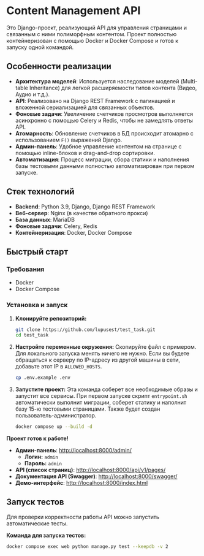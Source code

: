 # Content Management API

Это Django-проект, реализующий API для управления страницами и связанным с ними полиморфным контентом. Проект полностью контейнеризован с помощью Docker и Docker Compose и готов к запуску одной командой.

## Особенности реализации

- **Архитектура моделей**: Используется наследование моделей (Multi-table Inheritance) для легкой расширяемости типов контента (Видео, Аудио и т.д.).
- **API**: Реализовано на Django REST Framework с пагинацией и вложенной сериализацией для связанных объектов.
- **Фоновые задачи**: Увеличение счетчиков просмотров выполняется асинхронно с помощью Celery и Redis, чтобы не замедлять ответы API.
- **Атомарность**: Обновление счетчиков в БД происходит атомарно с использованием `F()` выражений Django.
- **Админ-панель**: Удобное управление контентом на странице с помощью inline-блоков и drag-and-drop сортировки.
- **Автоматизация**: Процесс миграции, сбора статики и наполнения базы тестовыми данными полностью автоматизирован при первом запуске.

## Стек технологий

- **Backend**: Python 3.9, Django, Django REST Framework
- **Веб-сервер**: Nginx (в качестве обратного прокси)
- **База данных**: MariaDB
- **Фоновые задачи**: Celery, Redis
- **Контейнеризация**: Docker, Docker Compose

## Быстрый старт

### Требования

- Docker
- Docker Compose

### Установка и запуск

1.  **Клонируйте репозиторий:**
    ```bash
    git clone https://github.com/lupusest/test_task.git
    cd test_task
    ```

2.  **Настройте переменные окружения:**
    Скопируйте файл с примером. Для локального запуска менять ничего не нужно. Если вы будете обращаться к серверу по IP-адресу из другой машины в сети, добавьте этот IP в `ALLOWED_HOSTS`.
    ```bash
    cp .env.example .env
    ```

3.  **Запустите проект:**
    Эта команда соберет все необходимые образы и запустит все сервисы. При первом запуске скрипт `entrypoint.sh` автоматически выполнит миграции, соберет статику и наполнит базу 15-ю тестовыми страницами. Также будет создан пользователь-администратор.
    ```bash
    docker compose up --build -d
    ```

**Проект готов к работе!**

-   **Админ-панель**: [http://localhost:8000/admin/](http://localhost:8000/admin/)
    -   **Логин:** `admin`
    -   **Пароль:** `admin`
-   **API (список страниц)**: [http://localhost:8000/api/v1/pages/](http://localhost:8000/api/v1/pages/)
-   **Документация API (Swagger)**: [http://localhost:8000/swagger/](http://localhost:8000/swagger/)
-   **Демо-интерфейс**: [http://localhost:8000/index.html](http://localhost:8000/index.html)

## Запуск тестов

Для проверки корректности работы API можно запустить автоматические тесты.

**Команда для запуска тестов:**
```bash
docker compose exec web python manage.py test --keepdb -v 2
```
